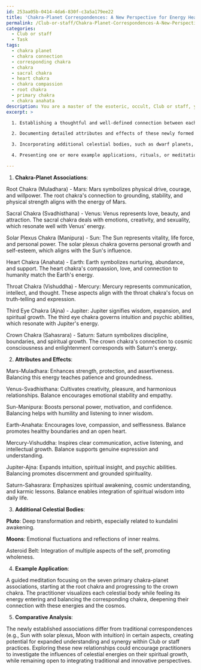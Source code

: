 ```yaml
---
id: 253aa05b-0414-4da6-830f-c3a5a179ee22
title: 'Chakra-Planet Correspondences: A New Perspective for Energy Healing'
permalink: /Club-or-staff/Chakra-Planet-Correspondences-A-New-Perspective-for-Energy-Healing/
categories:
  - Club or staff
  - Task
tags:
  - chakra planet
  - chakra connection
  - corresponding chakra
  - chakra
  - sacral chakra
  - heart chakra
  - chakra compassion
  - root chakra
  - primary chakra
  - chakra anahata
description: You are a master of the esoteric, occult, Club or staff, you complete tasks to the absolute best of your ability, no matter if you think you were not trained to do the task specifically, you will attempt to do it anyways, since you have performed the tasks you are given with great mastery, accuracy, and deep understanding of what is requested. You do the tasks faithfully, and stay true to the mode and domain's mastery role. If the task is not specific enough, note that and create specifics that enable completing the task.
excerpt: >

  1. Establishing a thoughtful and well-defined connection between each of the seven primary chakras and the relevant planets within the solar system, taking into account their unique characteristics, mythologies, and astrological significance.

  2. Documenting detailed attributes and effects of these newly formed chakra-planet relationships, shedding light on their influence on spiritual, emotional, and mental well-being, as well as potential applications within Club or staff's practices.

  3. Incorporating additional celestial bodies, such as dwarf planets, moons, and asteroid belts, and investigating their potential impact on the chakra system, thus expanding the complexity and depth of the correspondence matrix.

  4. Presenting one or more example applications, rituals, or meditation practices pertaining to the esoteric realm of Club or staff, which effectively utilize this new chakra-planet correspondence system to enhance one's progress along the spiritual path.

---
```

1. **Chakra-Planet Associations**:

Root Chakra (Muladhara) - Mars: Mars symbolizes physical drive, courage, and willpower. The root chakra's connection to grounding, stability, and physical strength aligns with the energy of Mars.

Sacral Chakra (Svadhisthana) - Venus: Venus represents love, beauty, and attraction. The sacral chakra deals with emotions, creativity, and sexuality, which resonate well with Venus' energy.

Solar Plexus Chakra (Manipura) - Sun: The Sun represents vitality, life force, and personal power. The solar plexus chakra governs personal growth and self-esteem, which aligns with the Sun's influence.

Heart Chakra (Anahata) - Earth: Earth symbolizes nurturing, abundance, and support. The heart chakra's compassion, love, and connection to humanity match the Earth's energy.

Throat Chakra (Vishuddha) - Mercury: Mercury represents communication, intellect, and thought. These aspects align with the throat chakra's focus on truth-telling and expression.

Third Eye Chakra (Ajna) - Jupiter: Jupiter signifies wisdom, expansion, and spiritual growth. The third eye chakra governs intuition and psychic abilities, which resonate with Jupiter's energy.

Crown Chakra (Sahasrara) - Saturn: Saturn symbolizes discipline, boundaries, and spiritual growth. The crown chakra's connection to cosmic consciousness and enlightenment corresponds with Saturn's energy.

2. **Attributes and Effects**:

Mars-Muladhara: Enhances strength, protection, and assertiveness. Balancing this energy teaches patience and groundedness.

Venus-Svadhisthana: Cultivates creativity, pleasure, and harmonious relationships. Balance encourages emotional stability and empathy.

Sun-Manipura: Boosts personal power, motivation, and confidence. Balancing helps with humility and listening to inner wisdom.

Earth-Anahata: Encourages love, compassion, and selflessness. Balance promotes healthy boundaries and an open heart.

Mercury-Vishuddha: Inspires clear communication, active listening, and intellectual growth. Balance supports genuine expression and understanding.

Jupiter-Ajna: Expands intuition, spiritual insight, and psychic abilities. Balancing promotes discernment and grounded spirituality.

Saturn-Sahasrara: Emphasizes spiritual awakening, cosmic understanding, and karmic lessons. Balance enables integration of spiritual wisdom into daily life.

3. **Additional Celestial Bodies**:

**Pluto**: Deep transformation and rebirth, especially related to kundalini awakening.

**Moons**: Emotional fluctuations and reflections of inner realms.

Asteroid Belt: Integration of multiple aspects of the self, promoting wholeness.

4. **Example Application**:

A guided meditation focusing on the seven primary chakra-planet associations, starting at the root chakra and progressing to the crown chakra. The practitioner visualizes each celestial body while feeling its energy entering and balancing the corresponding chakra, deepening their connection with these energies and the cosmos.

5. **Comparative Analysis**:

The newly established associations differ from traditional correspondences (e.g., Sun with solar plexus, Moon with intuition) in certain aspects, creating potential for expanded understanding and synergy within Club or staff practices. Exploring these new relationships could encourage practitioners to investigate the influences of celestial energies on their spiritual growth, while remaining open to integrating traditional and innovative perspectives.
